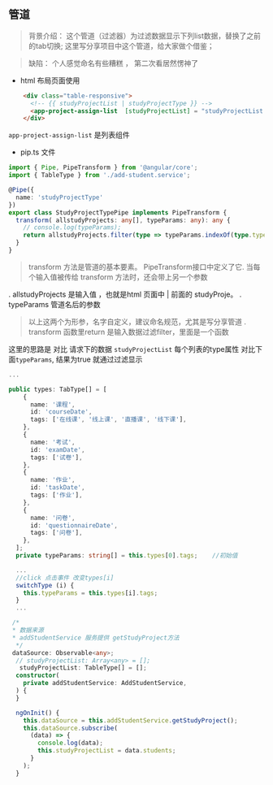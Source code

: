 ## 管道

> 背景介绍： 这个管道（过滤器）为过滤数据显示下列list数据，替换了之前的tab切换; 
> 这里写分享项目中这个管道，给大家做个借鉴；

> 缺陷： 个人感觉命名有些糟糕 ， 第二次看居然愣神了 

* html 布局页面使用
```html
    <div class="table-responsive">
      <!-- {{ studyProjectList | studyProjectType }} -->
      <app-project-assign-list  [studyProjectList] = "studyProjectList | studyProjectType: typeParams "></app-project-assign-list>
    </div>
```
`app-project-assign-list` 是列表组件

* pip.ts 文件

```ts
import { Pipe, PipeTransform } from '@angular/core';
import { TableType } from './add-student.service';

@Pipe({
  name: 'studyProjectType'
})
export class StudyProjectTypePipe implements PipeTransform {
  transform( allstudyProjects: any[], typeParams: any): any {
    // console.log(typeParams);
    return allstudyProjects.filter(type => typeParams.indexOf(type.type) !== -1);
  }
}
```
> transform 方法是管道的基本要素。 PipeTransform接口中定义了它.
当每个输入值被传给 transform 方法时，还会带上另一个参数

. allstudyProjects 是输入值 ，也就是html 页面中 | 前面的 studyProje。
. typeParams 管道名后的参数  
> 以上这两个为形参，名字自定义，建议命名规范，尤其是写分享管道
. transform 函数里return  是输入数据过滤filter，里面是一个函数 

这里的思路是 对比 请求下的数据 `studyProjectList` 每个列表的type属性  对比下面`typeParams`,  结果为true 就通过过滤显示
```ts
...

public types: TabType[] = [
    {
      name: '课程',
      id: 'courseDate',
      tags: ['在线课', '线上课', '直播课', '线下课'],
    },
    {
      name: '考试',
      id: 'examDate',
      tags: ['试卷'],
    },
    {
      name: '作业',
      id: 'taskDate',
      tags: ['作业'],
    },
    {
      name: '问卷',
      id: 'questionnaireDate',
      tags: ['问卷'],
    },
  ];
  private typeParams: string[] = this.types[0].tags;    //初始值

  ...
  //click 点击事件 改变types[i]
  switchType (i) {
    this.typeParams = this.types[i].tags;
  }
  ...

 /*
 * 数据来源 
 * addStudentService 服务提供 getStudyProject方法
  */
 dataSource: Observable<any>;
  // studyProjectList: Array<any> = [];
   studyProjectList: TableType[] = [];
  constructor(
    private addStudentService: AddStudentService,
  ) {
  }

  ngOnInit() {
    this.dataSource = this.addStudentService.getStudyProject();
    this.dataSource.subscribe(
      (data) => {
        console.log(data);
        this.studyProjectList = data.students;
      }
    );
  }


```
